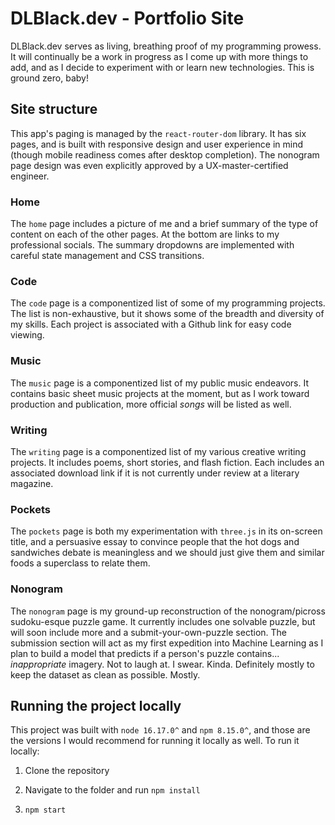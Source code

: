 # DLBlack.dev - Portfolio Site

DLBlack.dev serves as living, breathing proof of my programming prowess. It will continually be a work in progress as I come up with more things to add, and as I decide to experiment with or learn new technologies. This is ground zero, baby!

## Site structure

This app's paging is managed by the `react-router-dom` library. It has six pages, and is built with responsive design and user experience in mind (though mobile readiness comes after desktop completion). The nonogram page design was even explicitly approved by a UX-master-certified engineer.

### Home

The `home` page includes a picture of me and a brief summary of the type of content on each of the other pages. At the bottom are links to my professional socials. The summary dropdowns are implemented with careful state management and CSS transitions.

### Code

The `code` page is a componentized list of some of my programming projects. The list is non-exhaustive, but it shows some of the breadth and diversity of my skills. Each project is associated with a Github link for easy code viewing.

### Music

The `music` page is a componentized list of my public music endeavors. It contains basic sheet music projects at the moment, but as I work toward production and publication, more official _songs_ will be listed as well.

### Writing

The `writing` page is a componentized list of my various creative writing projects. It includes poems, short stories, and flash fiction. Each includes an associated download link if it is not currently under review at a literary magazine.

### Pockets

The `pockets` page is both my experimentation with `three.js` in its on-screen title, and a persuasive essay to convince people that the hot dogs and sandwiches debate is meaningless and we should just give them and similar foods a superclass to relate them.

### Nonogram

The `nonogram` page is my ground-up reconstruction of the nonogram/picross sudoku-esque puzzle game. It currently includes one solvable puzzle, but will soon include more and a submit-your-own-puzzle section. The submission section will act as my first expedition into Machine Learning as I plan to build a model that predicts if a person's puzzle contains... _inappropriate_ imagery. Not to laugh at. I swear. Kinda. Definitely mostly to keep the dataset as clean as possible. Mostly.

## Running the project locally

This project was built with `node 16.17.0^` and `npm 8.15.0^`, and those are the versions I would recommend for running it locally as well. To run it locally:

1. Clone the repository

2. Navigate to the folder and run `npm install`

3. `npm start`